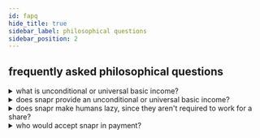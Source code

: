 ```yaml
---
id: fapq
hide_title: true
sidebar_label: philosophical questions
sidebar_position: 2
---
```


## frequently asked philosophical questions

<details>
  <summary>what is unconditional or universal basic income?</summary>
  <blockquote>
    <p>there's a good explanation on wikipedia at: <a href="https://en.wikipedia.org/wiki/Universal_basic_income">universal basic income</a></p>
  </blockquote>
</details>

<details>
  <summary>does snapr provide an unconditional or universal basic income?</summary>
  <blockquote>
    <p>snapr is available to every human, without exception and without charge at a rate of 1 unit per human per day until the supply is exhausted.</p>
    <p>there are technical challenges around ensuring that an individual only maintains a single identity and those challenges necessitate some safeguards that may increase the difficulty some humans experience in gaining access to the snapr they are entitled to.</p>
    <p>snapr endeavours to set the bar to access as low as practicable and we welcome assistance and ideas on how that bar may be lowered further without compromising on the caveat that no human should obtain more than the fair share all humans are entitled to.</p>
  </blockquote>
</details>

<details>
  <summary>does snapr make humans lazy, since they aren't required to work for a share?</summary>
  <blockquote>
    <p>we don't know. we've never experienced a world where all humans have enough of their basic requirements for survival.</p>
    <p>we do know that a world without ubi includes a lot of humans that don't have their basic needs met.</p>
    <p>the snapr mission is to reduce suffering caused by a lack of the fundamentals of human survival. there may be other causes dedicated to reducing human laziness, but this is not on the snapr agenda.</p>
  </blockquote>
</details>

<details>
  <summary>who would accept snapr in payment?</summary>
  <blockquote>
    <p>anyone who has a snapr wallet.</p>
    <p>most cryptocurrencies struggle to reach large numbers of humans prepared to hold or exchange that crypto for goods or services because most cryptocurrencies must be bought.</p>
    <p>since snapr is obtained free of charge, but at a throttled pace, the number of humans who may already have a wallet, is likely to grow faster than it does for cryptocurrencies that must be bought. mostly because the economic barrier to entry is lower for free cryptocurrencies than it is for crypto that can only be bought or received in exchange for goods or services. everyone (who requests it) gets snapr for free, every day if they create a wallet and identity and get it validated.</p>
    <p>in short, you could speed up the success of snapr as an unconditional or universal basic income, by accepting it in payment for your own goods and services.</p>
    <p>if you aren't ready to do that, don't worry. snapr is intended to help the worlds poorest humans and they can be a lot faster at accepting a free helping hand, than those who are in less need. the world's <em>have-nots</em> are more plentiful than its <em>haves</em> and it's the <em>have-nots</em> who will bring crypto based ubi to its intended purpose.</p>
  </blockquote>
</details>
